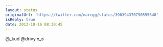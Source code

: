 ```yaml
---
layout: status
originalUrl: 'https://twitter.com/marcgg/status/390394370790555648'
isReply: true
date: 2013-10-16 08:30:45
---
```


@_kud @drivy ಠ_ಠ
